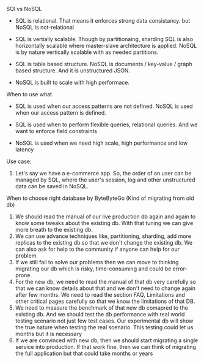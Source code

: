 SQl vs NoSQL

- SQL is relational. That means it enforces strong data consistancy. but NoSQL is not-relational
- SQL is vertially scalable. Though by partitionaing, sharding SQL is also horizontally scalable where master-slave architecture is applied. NoSQL is by nature vertically scalable with as needed partitions.
- SQL is table based structure. NoSQL is documents / key-value / graph based structure. And it is unstructured JSON.

- NoSQL is built to scale with high performace.

When to use what

- SQL is used when our access patterns are not defined. NoSQL is used when our access pattern is defined.

- SQL is used when to perform flexible queries, relational queries. And we want to enforce field constraints
- NoSQL is used when we need high scale, high performance and low latency

Use case:
1. Let's say we have a e-commerce app. So, the order of an user can be managed by SQL, where the user's session, log and other unstructured data can be saved in NoSQL.

When to choose right database by ByteByteGo (Kind of migrating from old db)

1. We should read the manual of our live production db again and again to know some tweaks about the existing db. With that tuning we can give more breath to the existing db.
2. We can use advance techniques like, partitioning, sharding, add more replicas to the existing db so that we don't change the existing db. We can also ask for help to the community if anyone can help for our problem. 
3. If we still fail to solve our problems then we can move to thinking migrating our db which is risky, time-consuming and could be error-prone.
4. For the new db, we need to read the manual of that db very carefully so that we can know details about that and we don't need to change again after few months. We need to read the section FAQ, Limitations and other critical pages carefully so that we know the limitations of that DB.
5. We need to measure the benchmark of that new db comapred to the existing db. And we should test the db performance with real world testing scenario not just few test cases. Our experimental db will show the true nature when testing the real scenario. This testing could let us months but it is necessary
6. If we are convinced with new db, then we should start migrating a single service into production. If that work fine, then we can think of migrating the full application but that could take months or years
